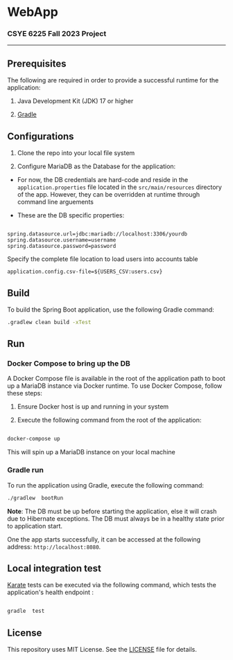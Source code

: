 
# WebApp


### CSYE 6225 Fall 2023 Project  
---

## Prerequisites

The following are required in order to provide a successful runtime for the application:  

1. Java Development Kit (JDK) 17 or higher

2. [Gradle ](https://gradle.org/)

  

## Configurations
  

1. Clone the repo into your local file system

2. Configure MariaDB as the Database for the application:

  
- For now, the DB credentials are hard-code and reside in the `application.properties` file located in the `src/main/resources` directory of the app. However, they can be overridden at runtime through command line arguements

- These are the DB specific properties:

```properties

spring.datasource.url=jdbc:mariadb://localhost:3306/yourdb
spring.datasource.username=username
spring.datasource.password=password
```

Specify the complete file location to load users into accounts table

```properties
application.config.csv-file=${USERS_CSV:users.csv}
```
  
  

## Build

  

To build the Spring Boot application, use the following Gradle command:

  

```bash
.gradlew clean build -xTest
```

  

## Run


###  Docker Compose to bring up the DB

  

A Docker Compose file is available in the root of the application path to boot up a MariaDB instance via Docker runtime. To use Docker Compose, follow these steps:

1. Ensure Docker host is up and running in your system

2. Execute the following command from the root of the application:

```bash

docker-compose up

```

This will spin up a MariaDB instance on your local machine




### Gradle run

  

To run the application using Gradle, execute the following command:

  
```bash
./gradlew  bootRun
```

**Note**: The DB must be up before starting the application, else it will crash due to Hibernate exceptions. The DB must always be in a healthy state prior to application start.

One the app starts successfully,  it can be accessed at the following address: `http://localhost:8080`. 

 
  
  

## Local integration test

  

[Karate](https://github.com/intuit/karate) tests can be executed via the following command, which tests the application's health endpoint :



```bash

gradle  test

```

 

## License

  

This repository uses MIT License. See the [LICENSE](LICENSE) file for details.

  
